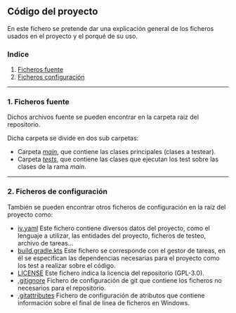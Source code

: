 ## Código del proyecto

En este fichero se pretende dar una explicación general de los ficheros usados en el proyecto y el porqué de su uso.

### Indice
1. [Ficheros fuente](#id1)
2. [Ficheros configuración](#id2)
---

### 1. Ficheros fuente <a id="id1"></a>

Dichos archivos fuente se pueden encontrar en la carpeta raíz del repositorio.

Dicha carpeta se divide en dos sub carpetas:
- Carpeta [*main*](../main), que contiene las clases principales (clases a testear).
- Carpeta [*tests*](../tests), que contiene las clases que ejecutan los test sobre las clases de la rama *main*.

---
### 2. Ficheros de configuración <a id="id2"></a>

También se pueden encontrar otros ficheros de configuración en la raíz del proyecto como:

- [iv.yaml](../iv.yaml) Este fichero contiene diversos datos del proyecto, como el lenguaje a utilizar, las entidades del proyecto, ficheros de testeo, archivo de tareas...
- [build.gradle.kts](build.gradle.kts) Este fichero se corresponde con el gestor de tareas, en él se especifican las dependencias necesarias para el proyecto como los test a realizar sobre el código.
- [LICENSE](../LICENSE) Este fichero indica la licencia del repositorio (GPL-3.0).
- [.gitignore](../.gitignore) Fichero de configuración de git que contiene los ficheros no necesarios para el repositorio.
- [.gitattributes](../.gitattributes) Fichero de configuración de atributos que contiene información sobre el final de linea de ficheros en Windows.